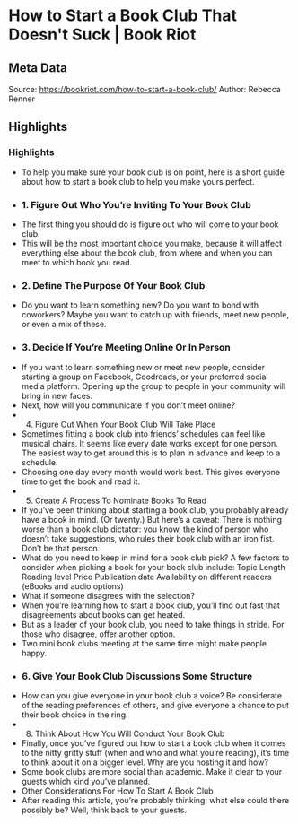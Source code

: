 # How to Start a Book Club That Doesn't Suck | Book Riot

## Meta Data

Source:  https://bookriot.com/how-to-start-a-book-club/ 
Author: Rebecca Renner

## Highlights

### Highlights

- To help you make sure your book club is on point, here is a short guide about how to start a book club to help you make yours perfect.
- ### 1. Figure Out Who You’re Inviting To Your Book Club
- The first thing you should do is figure out who will come to your book club.
- This will be the most important choice you make, because it will affect everything else about the book club, from where and when you can meet to which book you read.
- ### 2. Define The Purpose Of Your Book Club
- Do you want to learn something new? Do you want to bond with coworkers? Maybe you want to catch up with friends, meet new people, or even a mix of these.
- ### 3. Decide If You’re Meeting Online Or In Person
- If you want to learn something new or meet new people, consider starting a group on Facebook, Goodreads, or your preferred social media platform. Opening up the group to people in your community will bring in new faces.
- Next, how will you communicate if you don’t meet online?
- 4. Figure Out When Your Book Club Will Take Place
- Sometimes fitting a book club into friends’ schedules can feel like musical chairs. It seems like every date works except for one person. The easiest way to get around this is to plan in advance and keep to a schedule.
- Choosing one day every month would work best. This gives everyone time to get the book and read it.
- 5. Create A Process To Nominate Books To Read
- If you’ve been thinking about starting a book club, you probably already have a book in mind. (Or twenty.)
  But here’s a caveat: There is nothing worse than a book club dictator: you know, the kind of person who doesn’t take suggestions, who rules their book club with an iron fist. Don’t be that person.
- What do you need to keep in mind for a book club pick? A few factors to consider when picking a book for your book club include:
  Topic
  Length
  Reading level
  Price
  Publication date
  Availability on different readers (eBooks and audio options)
- What if someone disagrees with the selection?
- When you’re learning how to start a book club, you’ll find out fast that disagreements about books can get heated.
- But as a leader of your book club, you need to take things in stride. For those who disagree, offer another option.
- Two mini book clubs meeting at the same time might make people happy.
- ### 6. Give Your Book Club Discussions Some Structure
- How can you give everyone in your book club a voice? Be considerate of the reading preferences of others, and give everyone a chance to put their book choice in the ring.
- 8. Think About How You Will Conduct Your Book Club
- Finally, once you’ve figured out how to start a book club when it comes to the nitty gritty stuff (when and who and what you’re reading), it’s time to think about it on a bigger level. Why are you hosting it and how?
- Some book clubs are more social than academic. Make it clear to your guests which kind you’ve planned.
- Other Considerations For How To Start A Book Club
- After reading this article, you’re probably thinking: what else could there possibly be? Well, think back to your guests.
